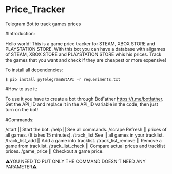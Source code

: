 # Price_Tracker
Telegram Bot to track games prices

#Introduction:

Hello world! This is a game price tracker for STEAM, XBOX STORE and PLAYSTATION STORE.
With this bot you can have a database with allgames of STEAM, XBOX STORE and PLAYSTATION STORE whis his prices.
Track the games that you want and check if they are cheapest or more expensive!

To install all dependencies:
```
$ pip install pyTelegramBotAPI -r requeriments.txt
```

#How to use it:

To use it you have to create a bot through BotFather https://t.me/botfather. Get the API_ID and replace it in the API_ID variable in the code, then just turn on the bot!

#Commands:

/start || Start the bot.
/help || See all commands.
/scrape Refresh || prices of all games. (It takes 15 minutes).
/track_list See || all games in your tracklist.
/track_list_add || Add a game into tracklist.
/track_list_remove || Remove a game from tracklist.
/track_list_check || Compare actual prices and tracklist prices.
/game_price || Checkout a game price.

⚠️YOU NEED TO PUT ONLY THE COMMAND DOESN'T NEED ANY PARAMETER⚠️
